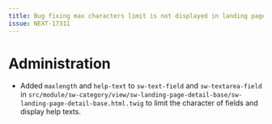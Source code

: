 ```yaml
---
title: Bug fixing max characters limit is not displayed in landing pages
issue: NEXT-17311
---
```

# Administration
* Added `maxlength` and `help-text` to `sw-text-field` and `sw-textarea-field` in `src/module/sw-category/view/sw-landing-page-detail-base/sw-landing-page-detail-base.html.twig` to limit the character of fields and display help texts.
